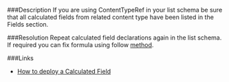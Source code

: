 ﻿<properties 
	pageTitle="RESP515506: Repeat calculated  fields in list definition" 
    pageName="resp515506"
    parentPageId="xml"
/>

###Description
If you are using ContentTypeRef in your list schema be sure that all calculated fields from related content type have been listed in the Fields section.

###Resolution
Repeat calculated field declarations again in the list schema. 
If required you can fix formula using follow <a href="http://www.hekstra.org/how-to-deploy-a-calculated-field/">method</a>.

###Links
- [How to deploy a Calculated Field](http://www.hekstra.org/how-to-deploy-a-calculated-field/)